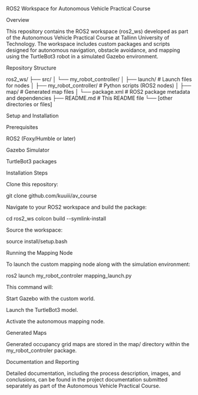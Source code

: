 ROS2 Workspace for Autonomous Vehicle Practical Course

Overview

This repository contains the ROS2 workspace (ros2_ws) developed as part of the Autonomous Vehicle Practical Course at Tallinn University of Technology. The workspace includes custom packages and scripts designed for autonomous navigation, obstacle avoidance, and mapping using the TurtleBot3 robot in a simulated Gazebo environment.

Repository Structure

ros2_ws/
├── src/
│   └── my_robot_controller/
│       ├── launch/            # Launch files for nodes
│       ├── my_robot_controller/           # Python scripts (ROS2 nodes)
│       ├── map/               # Generated map files
│       └── package.xml        # ROS2 package metadata and dependencies
├── README.md                  # This README file
└── [other directories or files]

Setup and Installation

Prerequisites

ROS2 (Foxy/Humble or later)

Gazebo Simulator

TurtleBot3 packages

Installation Steps

Clone this repository:

git clone github.com/kuuiii/av_course

Navigate to your ROS2 workspace and build the package:

cd ros2_ws
colcon build --symlink-install

Source the workspace:

source install/setup.bash

Running the Mapping Node

To launch the custom mapping node along with the simulation environment:

ros2 launch my_robot_controler mapping_launch.py

This command will:

Start Gazebo with the custom world.

Launch the TurtleBot3 model.

Activate the autonomous mapping node.

Generated Maps

Generated occupancy grid maps are stored in the map/ directory within the my_robot_controler package.

Documentation and Reporting

Detailed documentation, including the process description, images, and conclusions, can be found in the project documentation submitted separately as part of the Autonomous Vehicle Practical Course.

